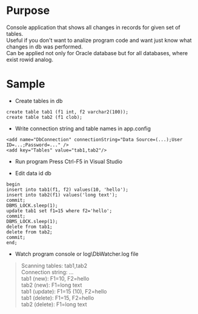 # Purpose
Console application that shows all changes in records for given set of tables.  
Useful if you don't want to analize program code and want just know what changes in db was performed.  
Can be applied not only for Oracle database but for all databases, where exist rowid analog.  

# Sample
* Create tables in db
```
create table tab1 (f1 int, f2 varchar2(100));
create table tab2 (f1 clob);
```

* Write connection string and table names in app.config
```
<add name="DbConnection" connectionString="Data Source=(...);User ID=...;Password=..." />
<add key="Tables" value="tab1,tab2"/>
```

* Run program
Press Ctrl-F5 in Visual Studio 

* Edit data id db
```
begin
insert into tab1(f1, f2) values(10, 'hello');
insert into tab2(f1) values('long text');
commit;
DBMS_LOCK.sleep(1);
update tab1 set f1=15 where f2='hello';
commit;
DBMS_LOCK.sleep(1);
delete from tab1;
delete from tab2;
commit;
end;
```

* Watch program console or log\DbWatcher.log file
> Scanning tables: tab1,tab2   
> Connection string: ...   
> tab1 (new): F1=10, F2=hello   
> tab2 (new): F1=long text   
> tab1 (update): F1=15 (10), F2=hello   
> tab1 (delete): F1=15, F2=hello   
> tab2 (delete): F1=long text    
